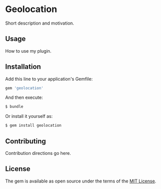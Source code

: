 # Geolocation
Short description and motivation.

## Usage
How to use my plugin.

## Installation
Add this line to your application's Gemfile:

```ruby
gem 'geolocation'
```

And then execute:
```bash
$ bundle
```

Or install it yourself as:
```bash
$ gem install geolocation
```

## Contributing
Contribution directions go here.

## License
The gem is available as open source under the terms of the [MIT License](http://opensource.org/licenses/MIT).
